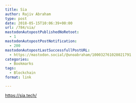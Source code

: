 ```yaml
---
title: Sia
author: Rajiv Abraham
type: post
date: 2018-05-15T10:06:39+00:00
url: /784/sia/
mastodonAutopostPublishedNoRetoot:
  - 1
mastodonAutopostPostNotification:
  - 200
mastodonAutopostLastSuccessfullPostURL:
  - https://mastodon.social/@unoabraham/100032761028021791
categories:
  - Bookmarks
tags:
  - Blockchain
format: link

---
```

<https://sia.tech/>